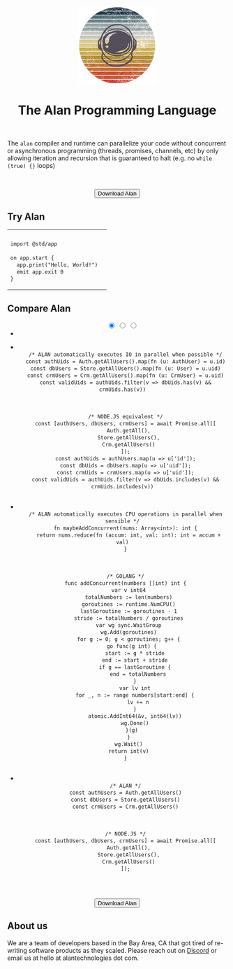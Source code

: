 &nbsp;

<center>
  <img src="alan-logo.png" alt="drawing" width="180"/>
  <h1 style="color: var(--title);">The Alan Programming Language</h1>
</center>

&nbsp;

The `alan` compiler and runtime can parallelize your code without concurrent or asynchronous programming (threads, promises, channels, etc) by only allowing iteration and recursion that is guaranteed to halt (e.g. no `while (true) {}` loops)

&nbsp;

<center>
  <button onclick="window.location.href='https://docs.alan-lang.org/#installation'" class="cta-button">Download Alan</button>
</center>

## Try Alan

<table style="width: 100%;">
<tr>
<th></th>
<th></th>
</tr>
<tr>
<td>

```rust,editable,ignore,mdbook-runnable
import @std/app

on app.start {
  app.print("Hello, World!")
  emit app.exit 0
}
```

</td>
</table>

## Compare Alan

<center>
  <div class="carousel-container">
    <ul class="carousel my-carousel carousel--thumb">
      <input class="carousel__activator" type="radio" id="1" name="thumb" checked="checked"/>
      <input class="carousel__activator" type="radio" id="2" name="thumb"/>
      <input class="carousel__activator" type="radio" id="3" name="thumb"/>
      <div class="carousel__controls">
        <label class="carousel__control carousel__control--backward" for="3"></label>
        <label class="carousel__control carousel__control--forward" for="2"></label>
      </div>
      <div class="carousel__controls">
        <label class="carousel__control carousel__control--backward" for="1"></label>
        <label class="carousel__control carousel__control--forward" for="3"></label>
      </div>
      <div class="carousel__controls">
        <label class="carousel__control carousel__control--backward" for="2"></label>
        <label class="carousel__control carousel__control--forward" for="1"></label>
      </div>
      <li class="carousel__slide"><!-- Fake for weird CSS reasons --></li>
      <li class="carousel__slide">
        <pre class="code-border"><code class="language-javascript">
  /* ALAN automatically executes IO in parallel when possible */
  const authUids = Auth.getAllUsers().map(fn (u: AuthUser) = u.id)
  const dbUsers = Store.getAllUsers().map(fn (u: User) = u.uid)
  const crmUsers = Crm.getAllUsers().map(fn (u: CrmUser) = u.uid)
  const validUids = authUids.filter(v => dbUids.has(v) && crmUids.has(v))
        </code></pre>
        <pre class="code-border"><code class="language-javascript">
  /* NODE.JS equivalent */
  const [authUsers, dbUsers, crmUsers] = await Promise.all([
    Auth.getAll(),
    Store.getAllUsers(),
    Crm.getAllUsers()
  ]);
  const authUids = authUsers.map(u => u['id']);
  const dbUids = dbUsers.map(u => u['uid']);
  const crmUids = crmUsers.map(u => u['uid']);
  const validUids = authUids.filter(v => dbUids.includes(v) && crmUids.includes(v))
        </code></pre>
      </li>
      <li class="carousel__slide">
        <pre class="code-border"><code class="language-golang">
  /* ALAN automatically executes CPU operations in parallel when sensible */
  fn maybeAddConcurrent(nums: Array&lt;int&gt;): int {
    return nums.reduce(fn (accum: int, val: int): int = accum + val)
  }
        </code></pre>
        <pre class="code-border"><code class="language-golang">
  /* GOLANG */
  func addConcurrent(numbers []int) int {
    var v int64
    totalNumbers := len(numbers)
    goroutines := runtime.NumCPU()
    lastGoroutine := goroutines - 1
    stride := totalNumbers / goroutines
    var wg sync.WaitGroup
    wg.Add(goroutines)
    for g := 0; g < goroutines; g++ {
      go func(g int) {
        start := g * stride
        end := start + stride
        if g == lastGoroutine {
          end = totalNumbers
        }
        var lv int
        for _, n := range numbers[start:end] {
          lv += n
        }
        atomic.AddInt64(&v, int64(lv))
        wg.Done()
      }(g)
    }
    wg.Wait()
    return int(v)
  }
        </code></pre>
      </li>
      <li class="carousel__slide">
        <pre class="code-border"><code class="language-javascript">
  /* ALAN */
  const authUsers = Auth.getAllUsers()
  const dbUsers = Store.getAllUsers()
  const crmUsers = Crm.getAllUsers()
        </code></pre>
        <pre class="code-border"><code class="language-javascript">
  /* NODE.JS */
  const [authUsers, dbUsers, crmUsers] = await Promise.all([
    Auth.getAll(),
    Store.getAllUsers(),
    Crm.getAllUsers()
  ]);
        </code></pre>
      </li>
      <div class="carousel__indicators">
        <label class="carousel__indicator" for="1"></label>
        <label class="carousel__indicator" for="2"></label>
        <label class="carousel__indicator" for="3"></label>
      </div>
    </ul>
  </div>
</center>

&nbsp;

<center>
  <button onclick="window.location.href='https://docs.alan-lang.org/#installation'" class="cta-button">Download Alan</button>
</center>

## About us

We are a team of developers based in the Bay Area, CA that got tired of re-writing software products as they scaled.
Please reach out on [Discord](https://discord.gg/XatB9we) or email us at hello at alantechnologies dot com.
